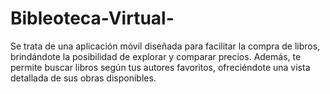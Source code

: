 # Bibleoteca-Virtual-
Se trata de una aplicación móvil diseñada para facilitar la compra de libros, brindándote la posibilidad de explorar y comparar precios. Además, te permite buscar libros según tus autores favoritos, ofreciéndote una vista detallada de sus obras disponibles.
